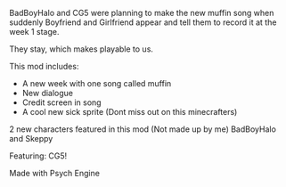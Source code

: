 BadBoyHalo and CG5 were planning to make the new muffin song when suddenly Boyfriend and Girlfriend appear and tell them to record it at the week 1 stage.

They stay, which makes playable to us.

This mod includes:
- A new week with one song called muffin
- New dialogue
- Credit screen in song
- A cool new sick sprite (Dont miss out on this minecrafters)


2 new characters featured in this mod (Not made up by me)
BadBoyHalo and Skeppy

Featuring:
CG5!


Made with Psych Engine
